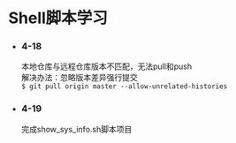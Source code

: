 # Shell脚本学习

- ### 4-18<br/>
  本地仓库与远程仓库版本不匹配，无法pull和push<br/>
  解决办法：忽略版本差异强行提交<br/>
  `$ git pull origin master --allow-unrelated-histories`<br/>

- ### 4-19<br/>
  完成show_sys_info.sh脚本项目<br/>
